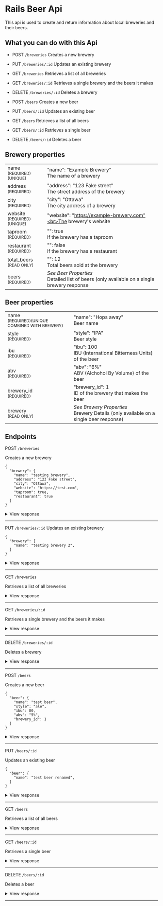 # Rails Beer Api

This api is used to create and return information about local breweries and their beers.

## What you can do with this Api

- POST `/breweries`
  Creates a new brewery

- PUT `/breweries/:id`
  Updates an existing brewery

- GET `/breweries`
  Retrieves a list of all breweries

- GET `/breweries/:id`
  Retrieves a single brewery and the beers it makes

- DELETE `/breweries/:id`
  Deletes a brewery

- POST `/beers`
  Creates a new beer

- PUT `/beers/:id`
  Updates an existing beer

- GET `/beers`
  Retrieves a list of all beers

- GET `/beers/:id`
  Retrieves a single beer

- DELETE `/beers/:id`
  Deletes a beer

## Brewery properties

|                                               |                                                                                              |
| --------------------------------------------- | -------------------------------------------------------------------------------------------- |
| name <small><br>(REQUIRED)(UNIQUE)</small>    | "name": "Example Brewery" <br>The name of a brewery                                          |
| address <small><br>(REQUIRED)</small>         | "address": "123 Fake street" <br>The street address of the brewery                           |
| city <small><br>(REQUIRED)</small>            | "city": "Ottawa" <br>The city address of a brewery                                           |
| website <small><br>(REQUIRED)(UNIQUE)</small> | "website": "https://example-brewery.com"<br>The brewery's website                            |
| taproom <small><br>(REQUIRED)</small>         | "": true <br>If the brewery has a taproom                                                    |
| restaurant <small><br>(REQUIRED)</small>      | "": false <br>If the brewery has a restaurant                                                |
| total_beers <small><br>(READ ONLY)</small>    | "": 12 <br>Total beers sold at the brewery                                                   |
| beers <small><br>(REQUIRED)</small>           | _See Beer Properties_<br>Detailed list of beers (only available on a single brewery response |

## Beer properties

|                                                                  |                                                                                         |
| ---------------------------------------------------------------- | --------------------------------------------------------------------------------------- |
| name <small><br>(REQUIRED)(UNIQUE COMBINED WITH BREWERY)</small> | "name": "Hops away" <br>Beer name                                                       |
| style <small><br>(REQUIRED)</small>                              | "style": "IPA" <br>Beer style                                                           |
| ibu <small><br>(REQUIRED)</small>                                | "ibu": 100 <br>IBU (International Bitterness Units) of the beer                         |
| abv <small><br>(REQUIRED)</small>                                | "abv": "6%" <br>ABV (Alchohol By Volume) of the beer                                    |
| brewery_id <small><br>(REQUIRED)</small>                         | "brewery_id": 1 <br>ID of the brewery that makes the beer                               |
| brewery <small><br>(READ ONLY)</small>                           | _See Brewery Properties_ <br>Brewery Details (only available on a single beer response) |

## Endpoints

POST `/breweries`

Creates a new brewery

```
{
  "brewery": {
    "name": "testing brewery",
    "address": "123 Fake street",
    "city": "Ottawa",
    "website": "https://test.com",
    "taproom": true,
    "restaurant": true
  }
}
```

<details>
<summary>View response</summary>

    HTTP/1.1 201 CREATED

    {
      "name": "testing brewery",
      "address": "123 Fake street",
      "city": "Ottawa",
      "website": "https://test.com",
      "taproom": true,
      "restaurant": true
    }

</details>
<hr/>

PUT `/breweries/:id`
Updates an existing brewery

```
{
  "brewery": {
    "name": "testing brewery 2",
  }
}
```

<details>
<summary>View response</summary>

    HTTP/1.1 200 OK

    {
      "name": "testing brewery 2",
      "address": "123 Fake street",
      "city": "Ottawa",
      "website": "https://test.com",
      "taproom": true,
      "restaurant": true
    }

</details>
<hr/>

GET `/breweries`

Retrieves a list of all breweries

<details>
<summary>View response</summary>

    HTTP/1.1 200 OK

    [
      {
          "id": 2,
          "name": "mueller-wintheiser",
          "address": "739 Dee Throughway",
          "city": "Huemouth",
          "website": "http://gleichner.net/kyle",
          "taproom": true,
          "restaurant": false,
          "total_beers": 7
      },
      {
          "id": 3,
          "name": "zulauf, toy and koss",
          "address": "8213 Junita Tunnel",
          "city": "Donnieton",
          "website": "http://schoen.io/hilario",
          "taproom": false,
          "restaurant": true,
          "total_beers": 16
      },
      {
          "id": 4,
          "name": "huels, prosacco and cormier",
          "address": "901 Shirleen Trafficway",
          "city": "Carolton",
          "website": "http://haag.co/brice",
          "taproom": false,
          "restaurant": false,
          "total_beers": 8
      },
      {
          "id": 5,
          "name": "dominiozn city brewing co.",
          "address": "673 Zachery Oval",
          "city": "East Florentinomouth",
          "website": "http://ernserabshire.net/cyril",
          "taproom": false,
          "restaurant": true,
          "total_beers": 9
      },
      {
          "id": 6,
          "name": "nienow inc",
          "address": "86897 Purdy Extensions",
          "city": "West Brycemouth",
          "website": "http://hand.net/davis.hamill",
          "taproom": true,
          "restaurant": false,
          "total_beers": 10
      },
      {
          "id": 7,
          "name": "morar-walker",
          "address": "82207 Schmitt Crossroad",
          "city": "New Romeo",
          "website": "http://hoppe.io/lionel_renner",
          "taproom": true,
          "restaurant": false,
          "total_beers": 16
      },
      {
          "id": 8,
          "name": "witting, wolf and gulgowski",
          "address": "9072 Christiansen Walks",
          "city": "New Lean",
          "website": "http://klocko.org/barbara",
          "taproom": true,
          "restaurant": false,
          "total_beers": 6
      },
      {
          "id": 9,
          "name": "wisozk-wiegand",
          "address": "68389 Barton Road",
          "city": "Jacobsshire",
          "website": "http://townepurdy.name/louella",
          "taproom": false,
          "restaurant": true,
          "total_beers": 6
      },
      ...
    ]

</details>
<hr/>

GET `/breweries/:id`

Retrieves a single brewery and the beers it makes

<details>
<summary>View response</summary>

    HTTP/1.1 200 OK

    [
      {
        "id": 1,
        "name": "dominion city brewing co.",
        "address": "5510 Canotek Rd Unit 15, Gloucester",
        "city": "Ottawa",
        "website": "https://www.dominioncity.ca/pages/our-beer",
        "taproom": true,
        "restaurant": true,
        "beers": [
          {
            "id": 1,
            "name": "trouble in the fields",
            "style": "laurentian adjust lager",
            "ibu": 70,
            "abv": "4.5%",
            "brewery": "dominion city brewing co.",
            "brewery_id": 1
          },
          {
            "id": 9,
            "name": "hopslam ale#7",
            "style": "Bock",
            "ibu": 47,
            "abv": "9.8%",
            "brewery": "dominion city brewing co.",
            "brewery_id": 1
          },
          {
            "id": 16,
            "name": "trappistes rochefort 10#14",
            "style": "German Wheat And Rye Beer",
            "ibu": 44,
            "abv": "2.6%",
            "brewery": "dominion city brewing co.",
            "brewery_id": 1
          },
          {
            "id": 25,
            "name": "hopslam ale#23",
            "style": "German Wheat And Rye Beer",
            "ibu": 53,
            "abv": "5.0%",
            "brewery": "dominion city brewing co.",
            "brewery_id": 1
          },
          {
            "id": 53,
            "name": "westmalle trappist tripel#51",
            "style": "Belgian And French Ale",
            "ibu": 25,
            "abv": "8.2%",
            "brewery": "dominion city brewing co.",
            "brewery_id": 1
          },
        ]
      }
    ]

</details>
<hr/>

DELETE `/breweries/:id`

Deletes a brewery

<details>
<summary>View response</summary>
    
    HTTP/1.1 200 OK
    
    {
      "status": "deleted",
      "brewery": {
        "id": 1,
        "name": "dominion city brewing co.",
        "address": "5510 Canotek Rd Unit 15, Gloucester",
        "city": "Ottawa",
        "website": "https://www.dominioncity.ca/pages/our-beer",
        "taproom": true,
        "restaurant": true,
        "total_beers": 0
      }
    }

</details>
<hr/>

POST `/beers`

Creates a new beer

```
{
  "beer": {
    "name": "test beer",
    "style": "ale",
    "ibu": 80,
    "abv": "5%",
    "brewery_id": 1
  }
}
```

<details>
<summary>View response</summary>

    HTTP/1.1 201 CREATED

    {
      "beer": {
        "name": "test beer",
        "style": "ale",
        "ibu": 80,
        "abv": "5%",
        "brewery_id": 1
      }
    }

</details>
<hr/>

PUT `/beers/:id`

Updates an existing beer

```
{
  "beer": {
    "name": "test beer renamed",
  }
}
```

<details>
<summary>View response</summary>

    HTTP/1.1 200 OK

    {
      "beer": {
        "name": "test beer renamed",
        "style": "ale",
        "ibu": 80,
        "abv": "5%",
        "brewery_id": 1
      }
    }

</details>
<hr/>

GET `/beers`

Retrieves a list of all beers

<details>
<summary>View response</summary>

    HTTP/1.1 200 OK

    [
      {
        "id": 2,
        "name": "chocolate st#0",
        "style": "Belgian And French Ale",
        "ibu": 78,
        "abv": "2.5%",
        "brewery": "doyle, parker and shanahan",
        "brewery_id": 14
      },
      {
        "id": 3,
        "name": "samuel smith’s oatmeal stout#1",
        "style": "India Pale Ale",
        "ibu": 92,
        "abv": "9.3%",
        "brewery": "ullrich inc",
        "brewery_id": 23
      },
      {
        "id": 4,
        "name": "edmund fitzgerald porter#2",
        "style": "Light Lager",
        "ibu": 45,
        "abv": "5.9%",
        "brewery": "wiza, gerhold and predovic",
        "brewery_id": 13
      },
    ]

</details>
<hr/>

GET `/beers/:id`

Retrieves a single beer

<details>
<summary>View response</summary>

```

HTTP/1.1 200 OK


{
  "status": "deleted"
  "beer": {
    "id": 3,
    "name": "samuel smith’s oatmeal stout#1",
    "style": "India Pale Ale",
    "ibu": 92,
    "abv": "9.3%",
    "brewery": {
      "id": 23,
      "name": "ullrich inc",
      "address": "406 Arnoldo Wells",
      "city": "Bartonshire",
      "website": "http://kemmer.name/emmitt.ledner",
      "taproom": true,
      "restaurant": false,
      "total_beers": 12
    }
}
```

</details>
<hr/>

DELETE `/beers/:id`

Deletes a beer

<details>
<summary>View response</summary>

    HTTP/1.1 200 OK

    {
      "status": "deleted",
      "beer": {
        "name": "test beer",
        "style": "ale",
        "ibu": 80,
        "abv": "5%",
        "brewery_id": 1
      }
    }

</details>
<hr/>
